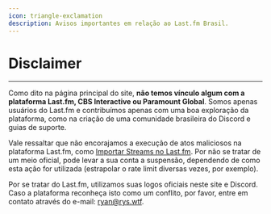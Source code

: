 ```yaml
---
icon: triangle-exclamation
description: Avisos importantes em relação ao Last.fm Brasil.
---
```


# Disclaimer

***

Como dito na página principal do site, **não temos vínculo algum com a plataforma Last.fm, CBS Interactive ou Paramount Global**. Somos apenas usuários do Last.fm e contribuímos apenas com uma boa exploração da plataforma, como na criação de uma comunidade brasileira do Discord e guias de suporte.

Vale ressaltar que não encorajamos a execução de atos maliciosos na plataforma Last.fm, como [Importar Streams no Last.fm](importar-streams.md). Por não se tratar de um meio oficial, pode levar a sua conta a suspensão, dependendo de como esta ação for utilizada (estrapolar o rate limit diversas vezes, por exemplo).

Por se tratar do Last.fm, utilizamos suas logos oficiais neste site e Discord. Caso a plataforma reconheça isto como um conflito, por favor, entre em contato através do e-mail: [ryan@rys.wtf](mailto:ryan@rys.wtf).
